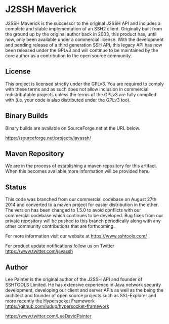 J2SSH Maverick
==============

J2SSH Maverick is the successor to the original J2SSH API and includes a complete and stable implementation of an SSH2 client. Originally built from the ground up by the original author back in 2003, this product has, until now, only been available under a commercial license. With the development and pending release of a third generation SSH API, this legacy API has now been released under the GPLv3 and will continue to be maintained by the core author as a contribution to the open source community.

License
-------

This project is licensed strictly under the GPLv3. You are required to comply with these terms and as such does not allow inclusion in commercial redistributable projects unless the terms of the GPLv3 are fully complied with (i.e. your code is also distributed under the GPLv3 too). 

 
Binary Builds
-------------

Binary builds are available on SourceForge.net at the URL below.

https://sourceforge.net/projects/javassh/


Maven Repository
----------------

We are in the process of establishing a maven repository for this artifact. When this becomes available more information will be provided here. 


Status
------

This code was branched from our commercial codebase on August 27th 2014 and converted to a maven project for easier distribution in the ether. The version has been changed to 1.5.0 to avoid conflicts with our commercial codebase which continues to be developed. Bug fixes from our private repository will be pushed to this branch periodically along with any other community contributions that are forthcoming.

For more information visit our website at https://www.sshtools.com/

For product update notifications follow us on Twitter https://www.twitter.com/javassh


Author
------

Lee Painter is the original author of the J2SSH API and founder of SSHTOOLS Limited. He has extensive experience in Java network security development, developing our client and server APIs as well as the being the architect and founder of open source projects such as SSL-Explorer and more recently the Hypersocket Framework https://github.com/ludup/hypersocket-framework

https://www.twitter.com/LeeDavidPainter

